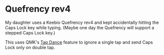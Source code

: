 # Quefrency rev4

My daughter uses a Keebio Quefrency rev4 and kept accidentally hitting the Caps Lock key while typing. (Maybe one day the Quefrency will support a stepped Caps Lock key.)

This uses QMK's [Tap Dance](https://docs.qmk.fm/features/tap_dance) feature to ignore a single tap and send Caps Lock only on double tap.
